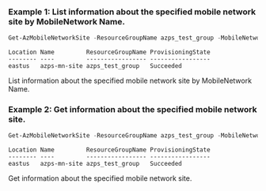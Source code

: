 ### Example 1: List information about the specified mobile network site by MobileNetwork Name.
```powershell
Get-AzMobileNetworkSite -ResourceGroupName azps_test_group -MobileNetworkName azps-mn
```

```output
Location Name         ResourceGroupName ProvisioningState
-------- ----         ----------------- -----------------
eastus   azps-mn-site azps_test_group   Succeeded
```

List information about the specified mobile network site by MobileNetwork Name.

### Example 2: Get information about the specified mobile network site.
```powershell
Get-AzMobileNetworkSite -ResourceGroupName azps_test_group -MobileNetworkName azps-mn -Name azps-mn-site
```

```output
Location Name         ResourceGroupName ProvisioningState
-------- ----         ----------------- -----------------
eastus   azps-mn-site azps_test_group   Succeeded
```

Get information about the specified mobile network site.
